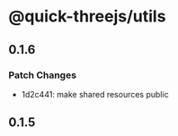 # @quick-threejs/utils

## 0.1.6

### Patch Changes

- 1d2c441: make shared resources public

## 0.1.5
